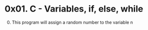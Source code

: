 # 0x01. C - Variables, if, else, while
0. This program will assign a random number to the variable n 
